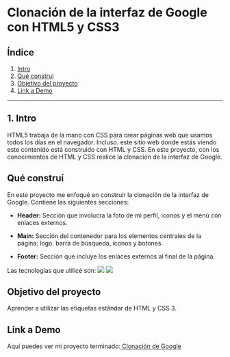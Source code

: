 # Clonación de la interfaz de Google con HTML5 y CSS3

## **Índice**

1. [Intro](#)
14. [Qué construí](#)
15. [Objetivo del proyecto](#)
16. [Link a Demo](#)

***

## 1. Intro
HTML5 trabaja de la mano con CSS para crear páginas web que usamos todos los días en el navegador. Incluso. este sitio web donde estás viendo este contenido está construido con HTML y CSS. En este proyecto, con los conocimientos de HTML y CSS realicé la clonación de la interfaz de Google.

## Qué construí
En este proyecto me enfoqué en construir la clonación de la interfaz de Google. 
Contiene las siguientes secciones:

+ **Header:** Sección que involucra la foto de mi perfil, iconos y el menú con enlaces externos.
  
+ **Main:** Sección del contenedor para los elementos centrales de la página: logo. barra de búsqueda, iconos y botones.
  
+ **Footer:** Sección que incluye los enlaces externos al final de la página.

Las tecnologías que utilicé son: 
<img src="https://img.shields.io/badge/HTML5-E34F26?style=for-the-badge&logo=html5&logoColor=white" />
<img src="https://img.shields.io/badge/CSS3-1572B6?style=for-the-badge&logo=css3&logoColor=white" />

## Objetivo del proyecto
Aprender a utilizar las etiquetas estándar de HTML y CSS 3.

## Link a Demo
Aquí puedes ver mi proyecto terminado:[ Clonación de Google](#)
